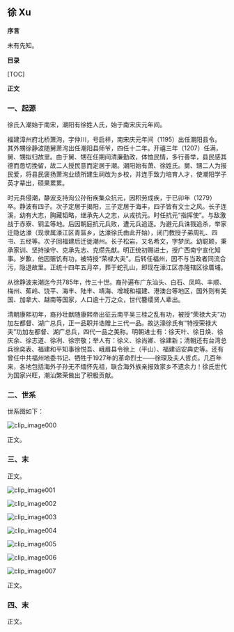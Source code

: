 ## 徐 Xu

**序言**

未有先知。

**目录**

[TOC]

**正文**

### 一、起源

徐氏入潮始于南宋，潮阳有徐姓人氏，始于南宋庆元年间。

福建漳州府北桥萧洵，字仲川，号启祥，南宋庆元年间（1195）出任潮阳县令。其外甥徐静波随舅萧洵出任潮阳县师爷，四任十二年。开禧三年（1207）任满，舅、甥拟归故里。由于舅、甥在任期间清廉勤政，体恤民情，多行善举，县民感其德而恳切挽留，故二人授民意而定居于潮。潮阳始有萧、徐姓氏。舅、甥二人为报民爱，将县民褒扬萧洵业绩所建生祠改为乡校，并连手致力培育人才，使潮阳学子英才辈出，硕果累累。

时元兵侵潮，静波支持洵公孙衔疾集众抗元，因积劳成疾，于已卯年（1279）卒。静波有四子。次子定居于揭阳，三子定居于海丰，四子皆有文士之风。长子连溪，幼有大志，胸藏韬略，继承先人之志，从戎抗元。时任抗元“指挥使”。与敌激战于赤寮、铜孟等地。后因朝庭抗元兵败，遭元兵追逐。为避元兵诛戮追杀，举家迁隐达濠（现隶属濠江区青篮乡，达濠徐氏由此开始），闭门教授子弟周礼、四书、五经等。次子回福建后迁徙潮州。长子松岩，又名希文，字梦凤。幼聪颖，秉承家训、坚持操守、克承先志、克缵先猷。明正统初赐进士，授广西南宁宣化知事。岁歉，他因赈饥有功，被特授“荣禄大夫”。后转任福州，因不与当政者同流合污，隐退故里。正统十四年五月卒，葬于蛇孔山，即现在濠江区赤隆辖区徐厝埔。

从徐静波来潮迄今共785年，传三十世。裔孙遍布广东汕头、白石、凤鸣、丰顺、梅州、蕉岭、饶平、海丰、陆丰、靖海、增城和福建、港澳台等地区，国外则有美国、加拿大、越南等国家，人口逾十万之众，世代簪缨贤人辈出。

清朝康熙初年，裔孙壮猷随康熙帝出征云南平吴三桂之乱有功，被授“荣禄大夫”功加左都督、湖广总兵，正一品职并诰赠上三代一品。故达濠徐氏有“特授荣禄大夫”功加左都督、湖广总兵，四代一品之美称。明朝进士有：徐天叶、徐日焕、徐庆余、徐志道、徐冽、徐宗敬；举人有：徐义、徐尚卿、徐建新；清朝还有台湾总兵徐奕表、福建和平知事徐悦吾、峨眉县令徐上（平山）、福建诏安典史等。还有曾任中共福州地委书记、牺牲于1927年的革命烈士——徐琛及夫人哲贞。几百年来，各地包括海外子孙无不缅怀先祖，联合海外族亲报效家乡不遗余力！徐氏世代为国家兴旺，潮汕繁荣做出了积极贡献。

### 二、世系

世系图如下：

![clip_image000](./00.Xu/00.Source/clip_image000.jpg)

正文。

### 三、末

正文。 

![clip_image001](../00.Source/clip_image001.jpg)

![clip_image002](../00.Source/clip_image002.jpg)

![clip_image003](../00.Source/clip_image003.jpg)

![clip_image004](../00.Source/clip_image004.jpg)

![clip_image005](../00.Source/clip_image005.jpg)

![clip_image006](../00.Source/clip_image006.jpg)

![clip_image007](../00.Source/clip_image007.jpg)

正文。

### 四、末

正文。 